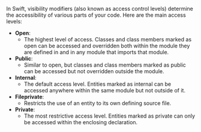In Swift, visibility modifiers (also known as access control levels) determine the accessibility of various parts of your code. Here are the main access levels:

- **Open**:
    - The highest level of access. Classes and class members marked as open can be accessed and overridden both within the module they are defined in and in any module that imports that module.
- **Public**:
    - Similar to open, but classes and class members marked as public can be accessed but not overridden outside the module.
- **Internal**:
    - The default access level. Entities marked as internal can be accessed anywhere within the same module but not outside of it.
- **Fileprivate**:
    - Restricts the use of an entity to its own defining source file.
- **Private**:
    - The most restrictive access level. Entities marked as private can only be accessed within the enclosing declaration.
